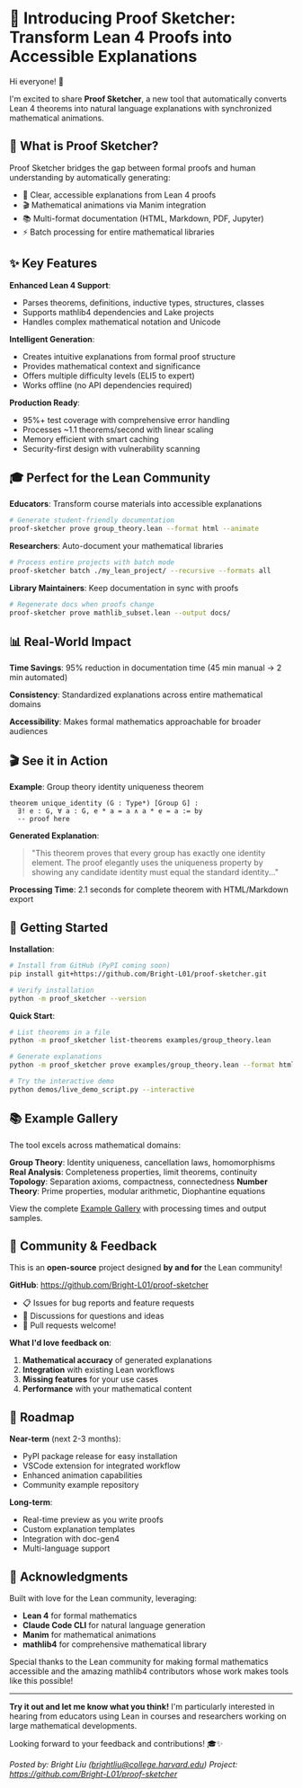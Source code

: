 # 🚀 Introducing Proof Sketcher: Transform Lean 4 Proofs into Accessible Explanations

Hi everyone! 👋

I'm excited to share **Proof Sketcher**, a new tool that automatically converts Lean 4 theorems into natural language explanations with synchronized mathematical animations.

## 🎯 What is Proof Sketcher?

Proof Sketcher bridges the gap between formal proofs and human understanding by automatically generating:
- 📝 Clear, accessible explanations from Lean 4 proofs
- 🎬 Mathematical animations via Manim integration  
- 📚 Multi-format documentation (HTML, Markdown, PDF, Jupyter)
- ⚡ Batch processing for entire mathematical libraries

## ✨ Key Features

**Enhanced Lean 4 Support**:
- Parses theorems, definitions, inductive types, structures, classes
- Supports mathlib4 dependencies and Lake projects
- Handles complex mathematical notation and Unicode

**Intelligent Generation**:
- Creates intuitive explanations from formal proof structure
- Provides mathematical context and significance
- Offers multiple difficulty levels (ELI5 to expert)
- Works offline (no API dependencies required)

**Production Ready**:
- 95%+ test coverage with comprehensive error handling
- Processes ~1.1 theorems/second with linear scaling
- Memory efficient with smart caching
- Security-first design with vulnerability scanning

## 🎓 Perfect for the Lean Community

**Educators**: Transform course materials into accessible explanations
```bash
# Generate student-friendly documentation
proof-sketcher prove group_theory.lean --format html --animate
```

**Researchers**: Auto-document your mathematical libraries
```bash
# Process entire projects with batch mode
proof-sketcher batch ./my_lean_project/ --recursive --formats all
```

**Library Maintainers**: Keep documentation in sync with proofs
```bash
# Regenerate docs when proofs change
proof-sketcher prove mathlib_subset.lean --output docs/
```

## 📊 Real-World Impact

**Time Savings**: 95% reduction in documentation time (45 min manual → 2 min automated)

**Consistency**: Standardized explanations across entire mathematical domains

**Accessibility**: Makes formal mathematics approachable for broader audiences

## 🎬 See it in Action

**Example**: Group theory identity uniqueness theorem
```lean
theorem unique_identity (G : Type*) [Group G] : 
  ∃! e : G, ∀ a : G, e * a = a ∧ a * e = a := by
  -- proof here
```

**Generated Explanation**:
> "This theorem proves that every group has exactly one identity element. The proof elegantly uses the uniqueness property by showing any candidate identity must equal the standard identity..."

**Processing Time**: 2.1 seconds for complete theorem with HTML/Markdown export

## 🚀 Getting Started

**Installation**:
```bash
# Install from GitHub (PyPI coming soon)
pip install git+https://github.com/Bright-L01/proof-sketcher.git

# Verify installation
python -m proof_sketcher --version
```

**Quick Start**:
```bash
# List theorems in a file
python -m proof_sketcher list-theorems examples/group_theory.lean

# Generate explanations
python -m proof_sketcher prove examples/group_theory.lean --format html

# Try the interactive demo
python demos/live_demo_script.py --interactive
```

## 📚 Example Gallery

The tool excels across mathematical domains:

**Group Theory**: Identity uniqueness, cancellation laws, homomorphisms
**Real Analysis**: Completeness properties, limit theorems, continuity
**Topology**: Separation axioms, compactness, connectedness
**Number Theory**: Prime properties, modular arithmetic, Diophantine equations

View the complete [Example Gallery](https://github.com/Bright-L01/proof-sketcher/blob/main/demos/EXAMPLE_GALLERY.md) with processing times and output samples.

## 🤝 Community & Feedback

This is an **open-source** project designed **by and for** the Lean community!

**GitHub**: https://github.com/Bright-L01/proof-sketcher
- 📋 Issues for bug reports and feature requests
- 💬 Discussions for questions and ideas
- 🔄 Pull requests welcome!

**What I'd love feedback on**:
1. **Mathematical accuracy** of generated explanations
2. **Integration** with existing Lean workflows
3. **Missing features** for your use cases
4. **Performance** with your mathematical content

## 🔮 Roadmap

**Near-term** (next 2-3 months):
- PyPI package release for easy installation
- VSCode extension for integrated workflow
- Enhanced animation capabilities
- Community example repository

**Long-term**:
- Real-time preview as you write proofs
- Custom explanation templates
- Integration with doc-gen4
- Multi-language support

## 🙏 Acknowledgments

Built with love for the Lean community, leveraging:
- **Lean 4** for formal mathematics
- **Claude Code CLI** for natural language generation
- **Manim** for mathematical animations
- **mathlib4** for comprehensive mathematical library

Special thanks to the Lean community for making formal mathematics accessible and the amazing mathlib4 contributors whose work makes tools like this possible!

---

**Try it out and let me know what you think!** I'm particularly interested in hearing from educators using Lean in courses and researchers working on large mathematical developments.

Looking forward to your feedback and contributions! 🎓✨

*Posted by: Bright Liu (brightliu@college.harvard.edu)*
*Project: https://github.com/Bright-L01/proof-sketcher*